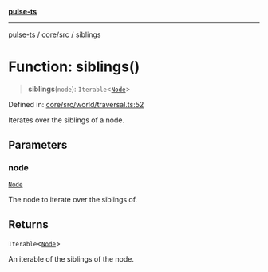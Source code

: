 [**pulse-ts**](../../../README.md)

***

[pulse-ts](../../../README.md) / [core/src](../README.md) / siblings

# Function: siblings()

> **siblings**(`node`): `Iterable`\<[`Node`](../classes/Node.md)\>

Defined in: [core/src/world/traversal.ts:52](https://github.com/jlehett/pulse-ts/blob/95f7e0ab0aafbcd2aad691251c554317b3dfe19c/packages/core/src/world/traversal.ts#L52)

Iterates over the siblings of a node.

## Parameters

### node

[`Node`](../classes/Node.md)

The node to iterate over the siblings of.

## Returns

`Iterable`\<[`Node`](../classes/Node.md)\>

An iterable of the siblings of the node.
